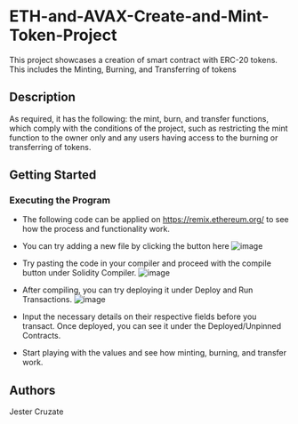# ETH-and-AVAX-Create-and-Mint-Token-Project
This project showcases a creation of smart contract with ERC-20 tokens. This includes the Minting, Burning, and Transferring of tokens

## Description
As required, it has the following: the mint, burn, and transfer functions, which comply with the conditions of the project, such as restricting the mint function to the owner only and any users having access to the burning or transferring of tokens.

## Getting Started
### Executing the Program
* The following code can be applied on https://remix.ethereum.org/ to see how the process and functionality work.
* You can try adding a new file by clicking the button here
![image](https://github.com/pantofu/ETH-and-AVAX-Create-and-Mint-Token-Project/assets/104056079/7019c290-e173-40d0-a69e-bfff337415a5)

* Try pasting the code in your compiler and proceed with the compile button under Solidity Compiler.
![image](https://github.com/pantofu/ETH-and-AVAX-Create-and-Mint-Token-Project/assets/104056079/d8e7ea15-39bf-4196-ae0a-118c5d96936a)

* After compiling, you can try deploying it under Deploy and Run Transactions.
![image](https://github.com/pantofu/ETH-and-AVAX-Create-and-Mint-Token-Project/assets/104056079/b1f251be-2899-45b5-9ae6-dfcf84c8e067)

* Input the necessary details on their respective fields before you transact. Once deployed, you can see it under the Deployed/Unpinned Contracts.
* Start playing with the values and see how minting, burning, and transfer work.  



## Authors
Jester Cruzate
